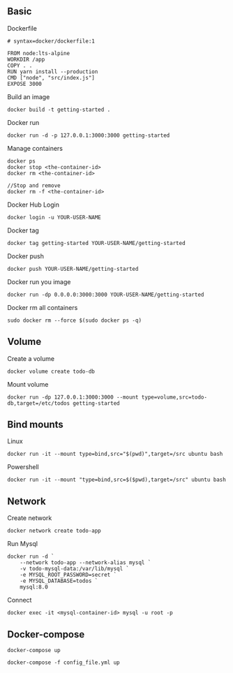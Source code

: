 ## Basic
Dockerfile
```
# syntax=docker/dockerfile:1

FROM node:lts-alpine
WORKDIR /app
COPY . .
RUN yarn install --production
CMD ["node", "src/index.js"]
EXPOSE 3000
```

Build an image
```
docker build -t getting-started .
```

Docker run
```
docker run -d -p 127.0.0.1:3000:3000 getting-started
```

Manage containers
```
docker ps
docker stop <the-container-id>
docker rm <the-container-id>

//Stop and remove
docker rm -f <the-container-id>
```

Docker Hub Login
```
docker login -u YOUR-USER-NAME
```

Docker tag
```
docker tag getting-started YOUR-USER-NAME/getting-started
```

Docker push
```
docker push YOUR-USER-NAME/getting-started
```

Docker run you image
```
docker run -dp 0.0.0.0:3000:3000 YOUR-USER-NAME/getting-started
```

Docker rm all containers
```
sudo docker rm --force $(sudo docker ps -q)
```

## Volume
Create a volume
```
docker volume create todo-db
```

Mount volume
```
docker run -dp 127.0.0.1:3000:3000 --mount type=volume,src=todo-db,target=/etc/todos getting-started
```

## Bind mounts
Linux
```
docker run -it --mount type=bind,src="$(pwd)",target=/src ubuntu bash
```

Powershell
```
docker run -it --mount "type=bind,src=$($pwd),target=/src" ubuntu bash
```

## Network
Create network
```
docker network create todo-app
```

Run Mysql
```
docker run -d `
    --network todo-app --network-alias mysql `
    -v todo-mysql-data:/var/lib/mysql `
    -e MYSQL_ROOT_PASSWORD=secret `
    -e MYSQL_DATABASE=todos `
    mysql:8.0
```

Connect
```
docker exec -it <mysql-container-id> mysql -u root -p
```

## Docker-compose
```
docker-compose up 
```
```
docker-compose -f config_file.yml up 
```
